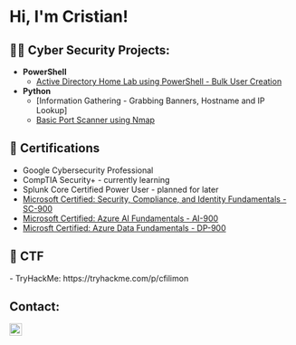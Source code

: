 <h1>Hi, I'm Cristian!</h1>

<h2>👨‍💻 Cyber Security Projects:</h2>

- <b>PowerShell</b> 
  - [Active Directory Home Lab using PowerShell - Bulk User Creation](https://github.com/crfili/ActiveDirectory-Lab)
- <b>Python</b>
  - [Information Gathering - Grabbing Banners, Hostname and IP Lookup]
  - [Basic Port Scanner using Nmap](https://github.com/crfili/BasicPortScannerNmap)


<h2>📝 Certifications</h2>

- Google Cybersecurity Professional 
- CompTIA Security+ - currently learning 
- Splunk Core Certified Power User - planned for later
- [Microsoft Certified: Security, Compliance, and Identity Fundamentals - SC-900](https://www.credly.com/badges/9cc37c5a-b7db-4eaf-bf56-1daf80913714/public_url)
- [Microsoft Certified: Azure AI Fundamentals - AI-900](https://www.credly.com/badges/d7e7f31f-5d12-4cc2-856f-45273cb7bd41/linked_in)
- [Microsft Certified: Azure Data Fundamentals - DP-900](https://www.credly.com/badges/cd34bd10-8be3-4c98-85e7-8f0df0453b2e/public_url)



<h2>🏁 CTF</h2>
- TryHackMe: https://tryhackme.com/p/cfilimon

<h2> Contact:</h2>

[<img align="left" alt="crfili | LinkedIn" width="22px" src="https://cdn.jsdelivr.net/npm/simple-icons@v3/icons/linkedin.svg" />][linkedin]

[linkedin]: https://linkedin.com/in/cf-filimon

<!--
**crfili/crfili** is a ✨ _special_ ✨ repository because its `README.md` (this file) appears on your GitHub profile.

Here are some ideas to get you started:

- 🔭 I’m currently working on ...
- 🌱 I’m currently learning ....
- 📫 How to reach me: ...
- ⚡ Fun fact: ...
-->
